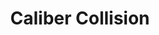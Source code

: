 ---
title: "Caliber Collision"
url: /san-antonio/caliber-collision-south-new-braunfels-avenue/
shop: Autowerkstatt
---